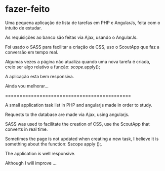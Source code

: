 # fazer-feito
Uma pequena aplicação de lista de tarefas em PHP e AngularJs, feita com o intuito de estudar.

As requisições ao banco são feitas via Ajax, usando o AngularJs.

Foi usado o SASS para facilitar a criação de CSS, uso o ScoutApp que faz a conversão em tempo real.

Algumas vezes a página não atualiza quando  uma nova tarefa é criada, creio ser algo relativo a função:  $scope.$apply();

A aplicação esta bem responsiva.

Ainda vou melhorar...

============================================

A small application task list in PHP and angularjs made in order to study.

Requests to the database are made via Ajax, using angularjs.

SASS was used to facilitate the creation of CSS, use the ScoutApp that converts in real time.

Sometimes the page is not updated when creating a new task, I believe it is something about the function: $scope apply ();.

The application is well responsive.

Although I will improve ...